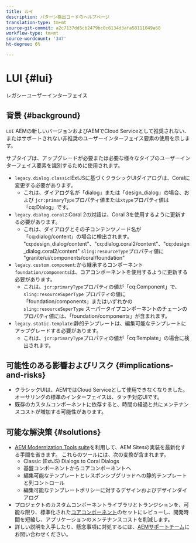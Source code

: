 ```yaml
---
title: ルイ
description: パターン検出コードのヘルプページ
translation-type: tm+mt
source-git-commit: a2c7137dd5cb2479bc0c6134d3afa58111049a68
workflow-type: tm+mt
source-wordcount: '347'
ht-degree: 6%

---
```



# LUI {#lui}

レガシーユーザーインターフェイス

## 背景 {#background}

`LUI` AEMの新しいバージョンおよびAEMでCloud Serviceとして推奨されない、またはサポートされない非推奨のユーザーインターフェイス要素の使用を示します。

サブタイプは、アップグレードが必要または必要な様々なタイプのユーザーインターフェイス要素を識別するために使用されます。

* `legacy.dialog.classic`:ExtJSに基づくクラシックUIダイアログは、Coralに変更する必要があります。
   * これは、ダイアログ名が「dialog」または「design_dialog」の場合、および
`jcr:primaryType`プロパティ値または`xtype`プロパティ値は「cq:Dialog」です。
* `legacy.dialog.coral2`:Coral 2の対話は、Coral 3を使用するように更新する必要があります。
   * これは、ダイアログとその子コンテンツノード名が「cq:dialog/content」の場合に検出されます。
&quot;cq:design_dialog/content&quot;、&quot;cq:dialog.coral2/content&quot;、&quot;cq:design_dialog.coral2/content&quot;
`sling:resourceType`プロパティ値に
&quot;granite/ui/components/coral/foundation&quot;
* `legacy.custom.component`:から継承するコンポーネント `foundation/components`は、コアコンポーネントを使用するように更新する必要があります。
   * これは、`jcr:primaryType`プロパティの値が「cq:Component」で、
      `sling:resourceSuperType` プロパティの値に「foundation/components」またはいずれかの
      `sling:resourceSuperType` スーパータイプコンポーネントのチェーンのプロパティ値には、「foundation/components」が含まれます。
* `legacy.static.template`:静的テンプレートは、編集可能なテンプレートにアップグレードする必要があります。
   * これは、`jcr:primaryType`プロパティの値が「cq:Template」の場合に検出されます。

## 可能性のある影響およびリスク {#implications-and-risks}

* クラシックUIは、AEMではCloud Serviceとして使用できなくなりました。 オーサリングの標準のインターフェイスは、タッチ対応UIです。
* 既存のカスタムコンポーネントに依存すると、時間の経過と共にメンテナンスコストが増加する可能性があります。

## 可能な解決策 {#solutions}

* [AEM Modernization Tools suite](https://opensource.adobe.com/aem-modernize-tools/)を利用して、AEM Sitesの実装を最新化する手間を省きます。 これらのツールには、次の変換が含まれます。
   * Classic (ExtJS) Dialogs to Coral Dialogs
   * 基盤コンポーネントからコアコンポーネントへ
   * 編集可能なテンプレートとレスポンシブグリッドへの静的テンプレートと列コントロール
   * 編集可能なテンプレートポリシーに対するデザインおよびデザインダイアログ
* プロジェクトのカスタムコンポーネントライブラリとトランジションを、可能な限り、標準化された[コアコンポーネント](https://experienceleague.adobe.com/docs/experience-manager-core-components/using/introduction.html?lang=ja)のセットにレビューし、開発時間を短縮し、アプリケーションのメンテナンスコストを削減します。
* 詳しい説明を入手したり、懸念事項に対処するには、[AEMサポートチーム](https://helpx.adobe.com/enterprise/using/support-for-experience-cloud.html)にお問い合わせください。

